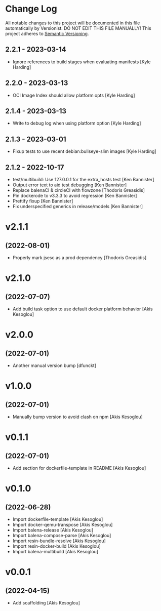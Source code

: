 # Change Log

All notable changes to this project will be documented in this file
automatically by Versionist. DO NOT EDIT THIS FILE MANUALLY!
This project adheres to [Semantic Versioning](http://semver.org/).

## 2.2.1 - 2023-03-14

* Ignore references to build stages when evaluating manifests [Kyle Harding]

## 2.2.0 - 2023-03-13

* OCI Image Index should allow platform opts [Kyle Harding]

## 2.1.4 - 2023-03-13

* Write to debug log when using platform option [Kyle Harding]

## 2.1.3 - 2023-03-01

* Fixup tests to use recent debian:bullseye-slim images [Kyle Harding]

## 2.1.2 - 2022-10-17

* test/multibuild: Use 127.0.0.1 for the extra_hosts test [Ken Bannister]
* Output error text to aid test debugging [Ken Bannister]
* Replace balenaCI & circleCI with flowzone [Thodoris Greasidis]
* Pin dockerode to v3.3.3 to avoid regression [Ken Bannister]
* Prettify fixup [Ken Bannister]
* Fix underspecified generics in release/models [Ken Bannister]

# v2.1.1
## (2022-08-01)

* Properly mark jsesc as a prod dependency [Thodoris Greasidis]

# v2.1.0
## (2022-07-07)

* Add build task option to use default docker platform behavior [Akis Kesoglou]

# v2.0.0
## (2022-07-01)

* Another manual version bump [dfunckt]

# v1.0.0
## (2022-07-01)

* Manually bump version to avoid clash on npm [Akis Kesoglou]

# v0.1.1
## (2022-07-01)

* Add section for dockerfile-template in README [Akis Kesoglou]

# v0.1.0
## (2022-06-28)

* Import dockerfile-template [Akis Kesoglou]
* Import docker-qemu-transpose [Akis Kesoglou]
* Import balena-release [Akis Kesoglou]
* Import balena-compose-parse [Akis Kesoglou]
* Import resin-bundle-resolve [Akis Kesoglou]
* Import resin-docker-build [Akis Kesoglou]
* Import balena-multibuild [Akis Kesoglou]

# v0.0.1
## (2022-04-15)

* Add scaffolding [Akis Kesoglou]
